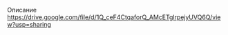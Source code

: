 Описание
[https://drive.google.com/file/d/1Q_ceF4CtqaforQ_AMcETglrpejyUVQ6Q/view?usp=sharing
](https://drive.google.com/file/d/1G6wbWFsYN6gxRqwSFk2rOrHpsH3knvKU/view?usp=sharing)
